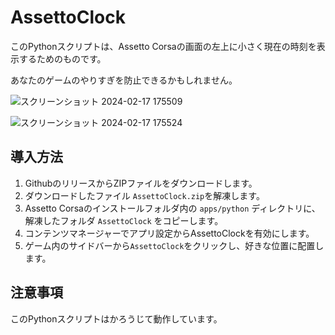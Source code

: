 # AssettoClock

このPythonスクリプトは、Assetto Corsaの画面の左上に小さく現在の時刻を表示するためのものです。

あなたのゲームのやりすぎを防止できるかもしれません。

![スクリーンショット 2024-02-17 175509](https://github.com/kotaooka/AssettoClock/assets/115392256/93a86d5a-46dc-4c3c-8cc2-064c64996ac5)

![スクリーンショット 2024-02-17 175524](https://github.com/kotaooka/AssettoClock/assets/115392256/9011cba7-467d-4b58-a27b-4ccd3f2d96b8)


## 導入方法

1. GithubのリリースからZIPファイルをダウンロードします。
2. ダウンロードしたファイル `AssettoClock.zip`を解凍します。
3. Assetto Corsaのインストールフォルダ内の `apps/python` ディレクトリに、解凍したフォルダ `AssettoClock` をコピーします。
4. コンテンツマネージャーでアプリ設定からAssettoClockを有効にします。
5. ゲーム内のサイドバーから`AssettoClock`をクリックし、好きな位置に配置します。


## 注意事項
このPythonスクリプトはかろうじて動作しています。

